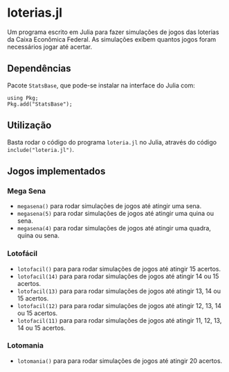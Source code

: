 # loterias.jl

Um programa escrito em Julia para fazer simulações de jogos das loterias da Caixa Econômica Federal. As simulações exibem quantos jogos foram necessários jogar até acertar.

## Dependências

Pacote `StatsBase`, que pode-se instalar na interface do Julia com:
```
using Pkg;
Pkg.add("StatsBase");
```

## Utilização

Basta rodar o código do programa `loteria.jl` no Julia, através do código `include("loteria.jl")`.

## Jogos implementados

### Mega Sena
- `megasena()` para rodar simulações de jogos até atingir uma sena.
- `megasena(5)` para rodar simulações de jogos até atingir uma quina ou sena.
- `megasena(4)` para rodar simulações de jogos até atingir uma quadra, quina ou sena.

### Lotofácil
- `lotofacil()` para para rodar simulações de jogos até atingir 15 acertos.
- `lotofacil(14)` para para rodar simulações de jogos até atingir 14 ou 15 acertos.
- `lotofacil(13)` para para rodar simulações de jogos até atingir 13, 14 ou 15 acertos.
- `lotofacil(12)` para para rodar simulações de jogos até atingir 12, 13, 14 ou 15 acertos.
- `lotofacil(11)` para para rodar simulações de jogos até atingir 11, 12, 13, 14 ou 15 acertos.

### Lotomania
- `lotomania()` para para rodar simulações de jogos até atingir 20 acertos.
